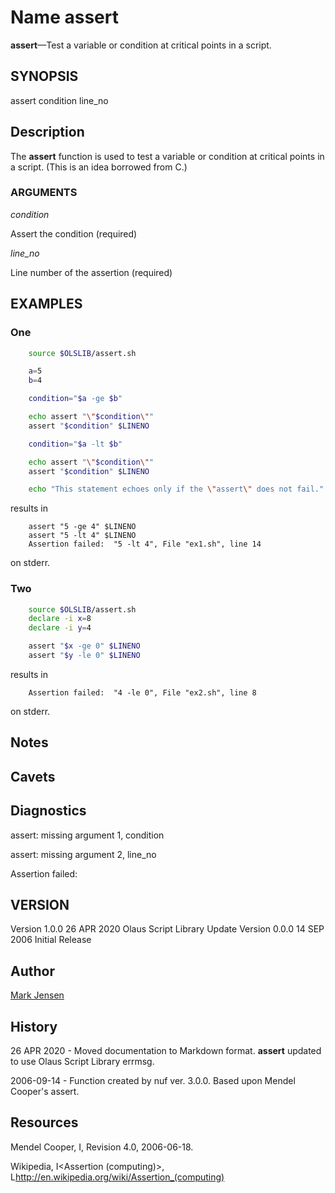 # Name assert

**assert**&mdash;Test a variable or condition at critical points in a script.

## SYNOPSIS

assert condition line_no

## Description

The **assert** function is used to test a variable or condition at critical points in a script. (This is an idea borrowed from C.)

### ARGUMENTS

*condition*

Assert the condition (required)

*line_no*

Line number of the assertion (required)


## EXAMPLES

### One

```bash
    source $OLSLIB/assert.sh

    a=5
    b=4

    condition="$a -ge $b"

    echo assert "\"$condition\""
    assert "$condition" $LINENO

    condition="$a -lt $b"

    echo assert "\"$condition\""
    assert "$condition" $LINENO

    echo "This statement echoes only if the \"assert\" does not fail."
```

results in

```console
    assert "5 -ge 4" $LINENO
    assert "5 -lt 4" $LINENO
    Assertion failed:  "5 -lt 4", File "ex1.sh", line 14
```

on stderr.

### Two

```bash
    source $OLSLIB/assert.sh
    declare -i x=8
    declare -i y=4

    assert "$x -ge 0" $LINENO
    assert "$y -le 0" $LINENO
```

results in

```console
    Assertion failed:  "4 -le 0", File "ex2.sh", line 8
```

on stderr.

## Notes

## Cavets

## Diagnostics

assert: missing argument 1, condition

assert: missing argument 2, line_no

Assertion failed:

## VERSION

Version 1.0.0 26 APR 2020 Olaus Script Library Update
Version 0.0.0 14 SEP 2006 Initial Release

## Author

[Mark Jensen](mark@jensen.net)

## History

26 APR 2020 - Moved documentation to Markdown format.
**assert** updated to use Olaus Script Library errmsg.

2006-09-14 - Function created by nuf ver. 3.0.0. Based upon Mendel Cooper's assert.

## Resources

Mendel Cooper, I<Advanced Bash-Scripting Guide>, Revision 4.0, 2006-06-18.

Wikipedia, I<Assertion (computing)>,
L<http://en.wikipedia.org/wiki/Assertion_(computing)>
